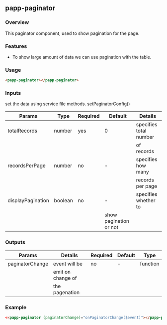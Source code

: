 ## papp-paginator

### Overview

This paginator component, used to show pagination for the page.

### Features

- To show large amount of data we can use pagination with the table.

### Usage

```html
<papp-paginator></papp-paginator>
```

### Inputs

set the data using service file methods.
setPaginatorConfig()

| Params            | Type    | Required | Default                | Details                |
| ----------------- | ------- | -------- | ---------------------- | ---------------------- |
| totalRecords      | number  | yes      | 0                      | specifies total number |
|                   |         |          |                        | of records             |
| recordsPerPage    | number  | no       | -                      | specifies how many     |
|                   |         |          |                        | records per page       |
| displayPagination | boolean | no       | -                      | specifies whether to   |
|                   |         |          | show pagination or not |

### Outputs

| Params          | Details           | Required | Default | Type     |
| --------------- | ----------------- | -------- | ------- | -------- |
| paginatorChange | event will be     | no       | -       | function |
|                 | emit on change of |          |         |          |
|                 | the pagenation    |          |         |          |

### Example

```html
<<papp-paginator (paginatorChange)="onPaginatorChange($event)"></papp-paginator>
```
